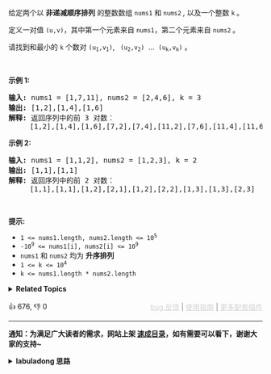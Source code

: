 <p>给定两个以 <strong>非递减顺序排列</strong> 的整数数组 <code>nums1</code> 和<strong> </strong><code>nums2</code><strong>&nbsp;</strong>,&nbsp;以及一个整数 <code>k</code><strong>&nbsp;</strong>。</p>

<p>定义一对值&nbsp;<code>(u,v)</code>，其中第一个元素来自&nbsp;<code>nums1</code>，第二个元素来自 <code>nums2</code><strong>&nbsp;</strong>。</p>

<p>请找到和最小的 <code>k</code>&nbsp;个数对&nbsp;<code>(u<sub>1</sub>,v<sub>1</sub>)</code>, <code>&nbsp;(u<sub>2</sub>,v<sub>2</sub>)</code> &nbsp;... &nbsp;<code>(u<sub>k</sub>,v<sub>k</sub>)</code>&nbsp;。</p>

<p>&nbsp;</p>

<p><strong class="example">示例 1:</strong></p>

<pre>
<strong>输入:</strong> nums1 = [1,7,11], nums2 = [2,4,6], k = 3
<strong>输出:</strong> [1,2],[1,4],[1,6]
<strong>解释: </strong>返回序列中的前 3 对数：
     [1,2],[1,4],[1,6],[7,2],[7,4],[11,2],[7,6],[11,4],[11,6]
</pre>

<p><strong class="example">示例 2:</strong></p>

<pre>
<strong>输入: </strong>nums1 = [1,1,2], nums2 = [1,2,3], k = 2
<strong>输出: </strong>[1,1],[1,1]
<strong>解释: </strong>返回序列中的前 2 对数：
&nbsp;    [1,1],[1,1],[1,2],[2,1],[1,2],[2,2],[1,3],[1,3],[2,3]
</pre>

<p>&nbsp;</p>

<p><strong>提示:</strong></p>

<ul> 
 <li><code>1 &lt;= nums1.length, nums2.length &lt;= 10<sup>5</sup></code></li> 
 <li><code>-10<sup>9</sup> &lt;= nums1[i], nums2[i] &lt;= 10<sup>9</sup></code></li> 
 <li><code>nums1</code> 和 <code>nums2</code> 均为 <strong>升序排列</strong></li> 
 <li>
  <meta charset="UTF-8" /><code>1 &lt;= k &lt;= 10<sup>4</sup></code></li> 
 <li><code>k &lt;=&nbsp;nums1.length *&nbsp;nums2.length</code></li> 
</ul>

<details><summary><strong>Related Topics</strong></summary>数组 | 堆（优先队列）</details><br>

<div>👍 676, 👎 0<span style='float: right;'><span style='color: gray;'><a href='https://github.com/labuladong/fucking-algorithm/issues' target='_blank' style='color: lightgray;text-decoration: underline;'>bug 反馈</a> | <a href='https://labuladong.online/algo/fname.html?fname=jb插件简介' target='_blank' style='color: lightgray;text-decoration: underline;'>使用指南</a> | <a href='https://labuladong.online/algo/' target='_blank' style='color: lightgray;text-decoration: underline;'>更多配套插件</a></span></span></div>

<div id="labuladong"><hr>

**通知：为满足广大读者的需求，网站上架 [速成目录](https://labuladong.online/algo/intro/quick-learning-plan/)，如有需要可以看下，谢谢大家的支持~**

<details><summary><strong>labuladong 思路</strong></summary>


<div id="labuladong_solution_zh">

## 基本思路

这道题其实是前文 [单链表的六大解题套路](https://labuladong.online/algo/essential-technique/linked-list-skills-summary/) 中讲过的 [✔ ✨23. 合并K个升序链表](/problems/merge-k-sorted-lists/) 的变体。

怎么把这道题变成合并多个有序链表呢？就比如说题目输入的用例：

```java
nums1 = [1,7,11], nums2 = [2,4,6]
```

组合出的所有数对儿这就可以抽象成三个有序链表：

```java
[1, 2] -> [1, 4] -> [1, 6]
[7, 2] -> [7, 4] -> [7, 6]
[11, 2] -> [11, 4] -> [11, 6]
```

这三个链表中每个元素（数对之和）是递增的，所以就可以按照 [✔ ✨23. 合并K个升序链表](/problems/merge-k-sorted-lists/) 的思路来合并，取出前 `k` 个作为答案即可。

**详细题解**：
  - [【练习】优先级队列经典习题](https://labuladong.online/algo/problem-set/binary-heap/)
  - [【练习】链表双指针经典习题](https://labuladong.online/algo/problem-set/linkedlist-two-pointers/)

</div>





<div id="solution">

## 解法代码



<div class="tab-panel"><div class="tab-nav">
<button data-tab-item="cpp" class="tab-nav-button btn " data-tab-group="default" onclick="switchTab(this)">cpp🤖</button>

<button data-tab-item="python" class="tab-nav-button btn " data-tab-group="default" onclick="switchTab(this)">python🤖</button>

<button data-tab-item="java" class="tab-nav-button btn active" data-tab-group="default" onclick="switchTab(this)">java🟢</button>

<button data-tab-item="go" class="tab-nav-button btn " data-tab-group="default" onclick="switchTab(this)">go🤖</button>

<button data-tab-item="javascript" class="tab-nav-button btn " data-tab-group="default" onclick="switchTab(this)">javascript🤖</button>
</div><div class="tab-content">
<div data-tab-item="cpp" class="tab-item " data-tab-group="default"><div class="highlight">

```cpp
// 注意：cpp 代码由 chatGPT🤖 根据我的 java 代码翻译。
// 本代码的正确性已通过力扣验证，如有疑问，可以对照 java 代码查看。

class Solution {
public:
    vector<vector<int>> kSmallestPairs(vector<int>& nums1, vector<int>& nums2, int k) {
        // 存储三元组 (num1[i], nums2[i], i)
        // i 记录 nums2 元素的索引位置，用于生成下一个节点
        auto cmp = [](const vector<int>& a, const vector<int>& b) {
            // 按照数对的元素和升序排序
            return (a[0] + a[1]) > (b[0] + b[1]);
        };
        priority_queue<vector<int>, vector<vector<int>>, decltype(cmp)> pq(cmp);
        
        // 按照 23 题的逻辑初始化优先级队列
        for (int i = 0; i < nums1.size(); i++) {
            pq.push({nums1[i], nums2[0], 0});
        }

        vector<vector<int>> res;
        // 执行合并多个有序链表的逻辑
        while (!pq.empty() && k > 0) {
            vector<int> cur = pq.top();
            pq.pop();
            k--;
            // 链表中的下一个节点加入优先级队列
            int next_index = cur[2] + 1;
            if (next_index < nums2.size()) {
                pq.push({cur[0], nums2[next_index], next_index});
            }

            res.push_back({cur[0], cur[1]});
        }
        return res;
    }
};
```

</div></div>

<div data-tab-item="python" class="tab-item " data-tab-group="default"><div class="highlight">

```python
# 注意：python 代码由 chatGPT🤖 根据我的 java 代码翻译。
# 本代码的正确性已通过力扣验证，如有疑问，可以对照 java 代码查看。

from queue import PriorityQueue

class Solution:
    def kSmallestPairs(self, nums1: List[int], nums2: List[int], k: int) -> List[List[int]]:
        # 存储三元组 (num1[i], nums2[i], i)
        # i 记录 nums2 元素的索引位置，用于生成下一个节点
        pq = PriorityQueue()
        
        # 按照 23 题的逻辑初始化优先级队列
        for i in range(len(nums1)):
            pq.put((nums1[i] + nums2[0], nums1[i], nums2[0], 0))

        res = []
        # 执行合并多个有序链表的逻辑
        while not pq.empty() and k > 0:
            _, num1, num2, idx = pq.get()
            k -= 1
            # 链表中的下一个节点加入优先级队列
            next_index = idx + 1
            if next_index < len(nums2):
                pq.put((num1 + nums2[next_index], num1, nums2[next_index], next_index))

            # 按照数对的元素和升序排序
            pair = [num1, num2]
            res.append(pair)

        return res
```

</div></div>

<div data-tab-item="java" class="tab-item active" data-tab-group="default"><div class="highlight">

```java
class Solution {
    public List<List<Integer>> kSmallestPairs(int[] nums1, int[] nums2, int k) {
        // 存储三元组 (num1[i], nums2[i], i)
        // i 记录 nums2 元素的索引位置，用于生成下一个节点
        PriorityQueue<int[]> pq = new PriorityQueue<>((a, b) -> {
            // 按照数对的元素和升序排序
            return (a[0] + a[1]) - (b[0] + b[1]);
        });
        // 按照 23 题的逻辑初始化优先级队列
        for (int i = 0; i < nums1.length; i++) {
            pq.offer(new int[]{nums1[i], nums2[0], 0});
        }

        List<List<Integer>> res = new ArrayList<>();
        // 执行合并多个有序链表的逻辑
        while (!pq.isEmpty() && k > 0) {
            int[] cur = pq.poll();
            k--;
            // 链表中的下一个节点加入优先级队列
            int next_index = cur[2] + 1;
            if (next_index < nums2.length) {
                pq.add(new int[]{cur[0], nums2[next_index], next_index});
            }

            List<Integer> pair = new ArrayList<>();
            pair.add(cur[0]);
            pair.add(cur[1]);
            res.add(pair);
        }
        return res;
    }
}
```

</div></div>

<div data-tab-item="go" class="tab-item " data-tab-group="default"><div class="highlight">

```go
// 注意：go 代码由 chatGPT🤖 根据我的 java 代码翻译。
// 本代码的正确性已通过力扣验证，如有疑问，可以对照 java 代码查看。

func kSmallestPairs(nums1 []int, nums2 []int, k int) [][]int {
    // 存储三元组 (num1[i], nums2[i], i)
    // i 记录 nums2 元素的索引位置，用于生成下一个节点
    pq := &PriorityQueue{}
    heap.Init(pq)
    
    // 按照 23 题的逻辑初始化优先级队列
    for i := 0; i < len(nums1); i++ {
        heap.Push(pq, []int{nums1[i], nums2[0], 0})
    }

    res := [][]int{}
    // 执行合并多个有序链表的逻辑
    for pq.Len() > 0 && k > 0 {
        cur := heap.Pop(pq).([]int)
        k--
        // 链表中的下一个节点加入优先级队列
        nextIndex := cur[2] + 1
        if nextIndex < len(nums2) {
            heap.Push(pq, []int{cur[0], nums2[nextIndex], nextIndex})
        }

        res = append(res, []int{cur[0], cur[1]})
    }
    return res
}

// PriorityQueue implements heap.Interface and holds Items.
type PriorityQueue [][]int

func (pq PriorityQueue) Len() int { return len(pq) }

func (pq PriorityQueue) Less(i, j int) bool {
    // 按照数对的元素和升序排序
    return (pq[i][0] + pq[i][1]) < (pq[j][0] + pq[j][1])
}

func (pq PriorityQueue) Swap(i, j int) {
    pq[i], pq[j] = pq[j], pq[i]
}

func (pq *PriorityQueue) Push(x interface{}) {
    *pq = append(*pq, x.([]int))
}

func (pq *PriorityQueue) Pop() interface{} {
    old := *pq
    n := len(old)
    item := old[n-1]
    *pq = old[0 : n-1]
    return item
}
```

</div></div>

<div data-tab-item="javascript" class="tab-item " data-tab-group="default"><div class="highlight">

```javascript
// 注意：javascript 代码由 chatGPT🤖 根据我的 java 代码翻译。
// 本代码的正确性已通过力扣验证，如有疑问，可以对照 java 代码查看。

var kSmallestPairs = function(nums1, nums2, k) {
    // 存储三元组 (num1[i], nums2[i], i)
    // i 记录 nums2 元素的索引位置，用于生成下一个节点
    let pq = new PriorityQueue((a, b) => {
        // 按照数对的元素和升序排序
        return (a[0] + a[1]) - (b[0] + b[1]);
    });

    // 按照 23 题的逻辑初始化优先级队列
    for (let i = 0; i < nums1.length; i++) {
        pq.enqueue([nums1[i], nums2[0], 0]);
    }

    let res = [];
    // 执行合并多个有序链表的逻辑
    while (!pq.isEmpty() && k > 0) {
        let cur = pq.dequeue();
        k--;
        // 链表中的下一个节点加入优先级队列
        let next_index = cur[2] + 1;
        if (next_index < nums2.length) {
            pq.enqueue([cur[0], nums2[next_index], next_index]);
        }

        let pair = [cur[0], cur[1]];
        res.push(pair);
    }
    return res;
};
```

</div></div>
</div></div>

</div>
</details>
</div>

